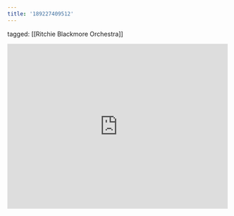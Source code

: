 ```yaml
---
title: '189227409512'
---
```

tagged: [[Ritchie Blackmore Orchestra]]
<iframe allow="accelerometer; autoplay; clipboard-write; encrypted-media; gyroscope; picture-in-picture" allowfullscreen="" frameborder="0" height="375" id="youtube_iframe" src="https://www.youtube.com/embed/EGcwtkdIkvE?feature=oembed&amp;enablejsapi=1&amp;origin=https://safe.txmblr.com&amp;wmode=opaque" width="500"></iframe>